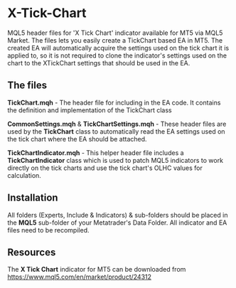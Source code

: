 # X-Tick-Chart
MQL5 header files for 'X Tick Chart' indicator available for MT5 via MQL5 Market. The files lets you easily create a TickChart based EA in MT5.
The created EA will automatically acquire the settings used on the tick chart it is applied to, so it is not required to clone the indicator's settings 
used on the chart to the XTickChart settings that should be used in the EA.

## The files
**TickChart.mqh** - The header file for including in the EA code. It contains the definition and implementation of the TickChart class

**CommonSettings.mqh** & **TickChartSettings.mqh** - These header files are used by the **TickChart** class to automatically read the EA settings used on the tick chart where the EA should be attached.

**TickChartIndicator.mqh** - This helper header file includes a **TickChartIndicator** class which is used to patch MQL5 indicators to work directly on the tick charts and use the tick chart's OLHC values for calculation.

## Installation

All folders (Experts, Include & Indicators) & sub-folders should be placed in the **MQL5** sub-folder of your Metatrader's Data Folder.
All indicator and EA files need to be recompiled.

## Resources
The **X Tick Chart** indicator for MT5 can be downloaded from https://www.mql5.com/en/market/product/24312
